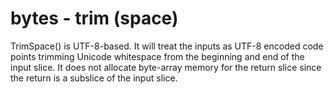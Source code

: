 # bytes - trim (space)

TrimSpace() is UTF-8-based. It will treat the inputs as UTF-8 encoded code points trimming Unicode whitespace from the beginning and end of the input slice. It does not allocate byte-array memory for the return slice since the return is a subslice of the input slice.
